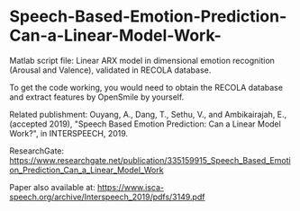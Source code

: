 # Speech-Based-Emotion-Prediction-Can-a-Linear-Model-Work-
Matlab script file: Linear ARX model in dimensional emotion recognition (Arousal and Valence), validated in RECOLA database.

To get the code working, you would need to obtain the RECOLA database and extract features by OpenSmile by yourself.

Related publishment: Ouyang, A., Dang, T., Sethu, V., and Ambikairajah, E., (accepted 2019), "Speech Based Emotion Prediction: Can a Linear Model Work?", in INTERSPEECH, 2019.

ResearchGate: https://www.researchgate.net/publication/335159915_Speech_Based_Emotion_Prediction_Can_a_Linear_Model_Work

Paper also available at: https://www.isca-speech.org/archive/Interspeech_2019/pdfs/3149.pdf

